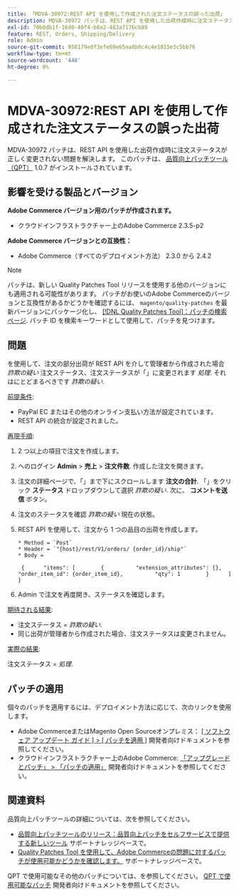 ```yaml
---
title: 「MDVA-30972:REST API を使用して作成された注文ステータスの誤った出荷」
description: MDVA-30972 パッチは、REST API を使用した出荷作成時に注文ステータスが正しく変更されない問題を解決します。 このパッチは、[Quality Patches Tool （QPT） ] （/help/announcements/adobe-commerce-announcements/magento-quality-patches-released-new-tool-to-self-serve-quality-patches.md） 1.0.7 がインストールされている場合に利用できます。
exl-id: 70b8db1f-16d0-48f4-b0a2-483a7176cb89
feature: REST, Orders, Shipping/Delivery
role: Admin
source-git-commit: 958179e0f3efe08e65ea8b0c4c4e1015e3c5bb76
workflow-type: tm+mt
source-wordcount: '448'
ht-degree: 0%

---
```


# MDVA-30972:REST API を使用して作成された注文ステータスの誤った出荷

MDVA-30972 パッチは、REST API を使用した出荷作成時に注文ステータスが正しく変更されない問題を解決します。 このパッチは、 [品質向上パッチツール（QPT）](/help/announcements/adobe-commerce-announcements/magento-quality-patches-released-new-tool-to-self-serve-quality-patches.md) 1.0.7 がインストールされています。

## 影響を受ける製品とバージョン

**Adobe Commerce バージョン用のパッチが作成されます。**

* クラウドインフラストラクチャー上のAdobe Commerce 2.3.5-p2

**Adobe Commerce バージョンとの互換性：**

* Adobe Commerce（すべてのデプロイメント方法） 2.3.0 から 2.4.2

>[!NOTE]
>
>パッチは、新しい Quality Patches Tool リリースを使用する他のバージョンにも適用される可能性があります。 パッチがお使いのAdobe Commerceのバージョンと互換性があるかどうかを確認するには、 `magento/quality-patches` を最新バージョンにパッケージ化し、 [[!DNL Quality Patches Tool]：パッチの検索ページ](https://devdocs.magento.com/quality-patches/tool.html#patch-grid). パッチ ID を検索キーワードとして使用して、パッチを見つけます。

## 問題

を使用して、注文の部分出荷が REST API を介して管理者から作成された場合 *詐欺の疑い* 注文ステータス、注文ステータスが「」に変更されます *処理*. それはにとどまるべきです *詐欺の疑い*.

<u>前提条件</u>:

* PayPal EC またはその他のオンライン支払い方法が設定されています。
* REST API の統合が設定されました。

<u>再現手順</u>:

1. 2 つ以上の項目で注文を作成します。
1. へのログイン **Admin** > **売上** > **注文件数**. 作成した注文を開きます。
1. 注文の詳細ページで、「」まで下にスクロールします **注文の合計**. 「」をクリック **ステータス** ドロップダウンして選択 *詐欺の疑い*. 次に、 **コメントを送信** ボタン。
1. 注文のステータスを確認 *詐欺の疑い* 現在の状態。
1. REST API を使用して、注文から 1 つの品目の出荷を作成します。

   ```
   * Method = `Post`
   * Header = `"{host}/rest/V1/orders/ {order_id}/ship"`
   * Body =
   ```

   ```
    {      "items": [        {          "extension_attributes": {},          "order_item_id": {order_item_id},          "qty": 1        }      ]    }
   ```

1. Admin で注文を再度開き、ステータスを確認します。

<u>期待される結果</u>:

* 注文ステータス = *詐欺の疑い*.
* 同じ出荷が管理者から作成された場合、注文ステータスは変更されません。

<u>実際の結果</u>:

注文ステータス = *処理*.

## パッチの適用

個々のパッチを適用するには、デプロイメント方法に応じて、次のリンクを使用します。

* Adobe CommerceまたはMagento Open Sourceオンプレミス： [[ ソフトウェア アップデート ガイド ] > [ パッチを適用 ]](https://devdocs.magento.com/guides/v2.4/comp-mgr/patching/mqp.html) 開発者向けドキュメントを参照してください。
* クラウドインフラストラクチャー上のAdobe Commerce: [「アップグレードとパッチ」 > 「パッチの適用」](https://devdocs.magento.com/cloud/project/project-patch.html) 開発者向けドキュメントを参照してください。

## 関連資料

品質向上パッチツールの詳細については、次を参照してください。

* [品質向上パッチツールのリリース：品質向上パッチをセルフサービスで提供する新しいツール](/help/announcements/adobe-commerce-announcements/magento-quality-patches-released-new-tool-to-self-serve-quality-patches.md) サポートナレッジベースで。
* [Quality Patches Tool を使用して、Adobe Commerceの問題に対するパッチが使用可能かどうかを確認します。](/help/support-tools/patches-available-in-qpt-tool/check-patch-for-magento-issue-with-magento-quality-patches.md) サポートナレッジベースで。

QPT で使用可能なその他のパッチについては、を参照してください。 [QPT で使用可能なパッチ](https://devdocs.magento.com/quality-patches/tool.html#patch-grid) 開発者向けドキュメントを参照してください。
